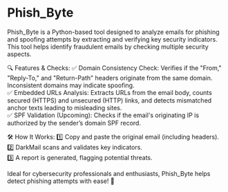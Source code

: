 # Phish_Byte
Phish_Byte is a Python-based tool designed to analyze emails for phishing and spoofing attempts by extracting and verifying key security indicators. This tool helps identify fraudulent emails by checking multiple security aspects.

🔍 Features & Checks:
✅ Domain Consistency Check: Verifies if the "From," "Reply-To," and "Return-Path" headers originate from the same domain. Inconsistent domains may indicate spoofing. <br>
✅ Embedded URLs Analysis: Extracts URLs from the email body, counts secured (HTTPS) and unsecured (HTTP) links, and detects mismatched anchor texts leading to misleading sites. <br>
✅ SPF Validation (Upcoming): Checks if the email's originating IP is authorized by the sender’s domain SPF record. <br>

🛠 How It Works:
1️⃣ Copy and paste the original email (including headers). <br>
2️⃣ DarkMail scans and validates key indicators. <br>
3️⃣ A report is generated, flagging potential threats. <br>

Ideal for cybersecurity professionals and enthusiasts, Phish_Byte helps detect phishing attempts with ease! 🚀

